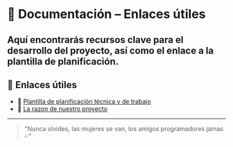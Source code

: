 # 📁 Documentación – Enlaces útiles

Aquí encontrarás recursos clave para el desarrollo del proyecto, así como el enlace a la plantilla de planificación.
---

## 🔗 Enlaces útiles

* 📄 [Plantilla de planificación técnica y de trabajo](https://docs.google.com/spreadsheets/d/1rS0-0XtOPHzzVGpsGvfly1sCMn6klgCSecuaVcyIazk/edit?usp=sharing)
* 🗿 [La razon de nuestro proyecto](https://www.youtube.com/watch?v=HxsxFiQBq4M)

---

> "Nunca olvides, las mujeres se  van, los amigos programadores jamas💦" 
